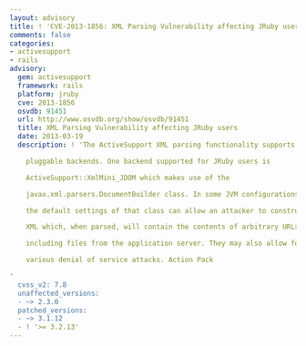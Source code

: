 ```yaml
---
layout: advisory
title: ! 'CVE-2013-1856: XML Parsing Vulnerability affecting JRuby users'
comments: false
categories:
- activesupport
- rails
advisory:
  gem: activesupport
  framework: rails
  platform: jruby
  cve: 2013-1856
  osvdb: 91451
  url: http://www.osvdb.org/show/osvdb/91451
  title: XML Parsing Vulnerability affecting JRuby users
  date: 2013-03-19
  description: ! 'The ActiveSupport XML parsing functionality supports multiple

    pluggable backends. One backend supported for JRuby users is

    ActiveSupport::XmlMini_JDOM which makes use of the

    javax.xml.parsers.DocumentBuilder class. In some JVM configurations

    the default settings of that class can allow an attacker to construct

    XML which, when parsed, will contain the contents of arbitrary URLs

    including files from the application server. They may also allow for

    various denial of service attacks. Action Pack

'
  cvss_v2: 7.8
  unaffected_versions:
  - ~> 2.3.0
  patched_versions:
  - ~> 3.1.12
  - ! '>= 3.2.13'
---
```

